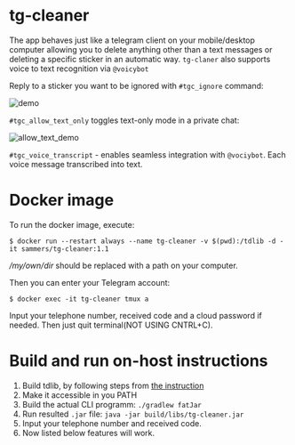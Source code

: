 # tg-cleaner

The app behaves just like a telegram client on your mobile/desktop
computer allowing you to delete anything other than a text
messages or deleting a specific sticker in an automatic way.
`tg-claner` also supports voice to text recognition via `@voicybot`

Reply to a sticker you want to be ignored with `#tgc_ignore` command: 

![demo](https://user-images.githubusercontent.com/16746106/64022539-24a9d980-cb3f-11e9-98cb-c69d67d22214.gif)

`#tgc_allow_text_only` toggles text-only mode in a private chat:

![allow_text_demo](https://user-images.githubusercontent.com/16746106/64022906-dcd78200-cb3f-11e9-9e61-5b282a5337c2.gif)

`#tgc_voice_transcript` - enables seamless integration with `@vociybot`. Each voice message transcribed into text.

# Docker image

To run the docker image, execute:

`$ docker run --restart always --name tg-cleaner -v $(pwd):/tdlib -d -it sammers/tg-cleaner:1.1`

_/my/own/dir_ should be replaced with a path on your computer.

Then you can enter your Telegram account: 

`$ docker exec -it tg-cleaner tmux a`

Input your telephone number, received code and a cloud password if needed. Then just quit terminal(NOT USING CNTRL+C).


# Build and run on-host instructions

1. Build tdlib, by following steps from [the instruction](https://tdlib.github.io/td/build.html?language=Java)
2. Make it accessible in you PATH
3. Build the actual CLI programm: `./gradlew fatJar`
4. Run resulted `.jar` file: `java -jar build/libs/tg-cleaner.jar` 
5. Input your telephone number and received code.
6. Now listed below features will work.
